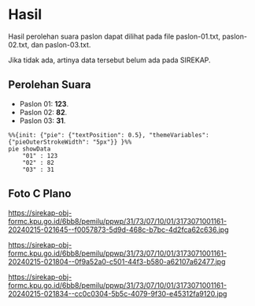 # Hasil

Hasil perolehan suara paslon dapat dilihat pada file paslon-01.txt, paslon-02.txt, dan paslon-03.txt.

Jika tidak ada, artinya data tersebut belum ada pada SIREKAP.

## Perolehan Suara

 * Paslon 01: **123**.
 * Paslon 02: **82**.
 * Paslon 03: **31**.

```mermaid
%%{init: {"pie": {"textPosition": 0.5}, "themeVariables": {"pieOuterStrokeWidth": "5px"}} }%%
pie showData
    "01" : 123
    "02" : 82
    "03" : 31
```
## Foto C Plano

https://sirekap-obj-formc.kpu.go.id/6bb8/pemilu/ppwp/31/73/07/10/01/3173071001161-20240215-021645--f0057873-5d9d-468c-b7bc-4d2fca62c636.jpg

https://sirekap-obj-formc.kpu.go.id/6bb8/pemilu/ppwp/31/73/07/10/01/3173071001161-20240215-021804--0f9a52a0-c501-44f3-b580-a62107a62477.jpg

https://sirekap-obj-formc.kpu.go.id/6bb8/pemilu/ppwp/31/73/07/10/01/3173071001161-20240215-021834--cc0c0304-5b5c-4079-9f30-e45312fa9120.jpg
